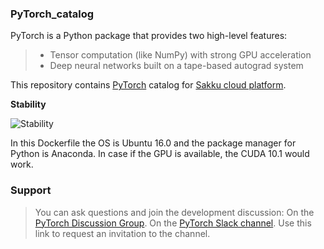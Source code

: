 ### PyTorch_catalog
PyTorch is a Python package that provides two high-level features:

> - Tensor computation (like NumPy) with strong GPU acceleration
> - Deep neural networks built on a tape-based autograd system

This repository contains [PyTorch](https://pytorch.org) catalog for [Sakku cloud platform](https://panel.sakku.cloud/catalog).

**Stability**

![**Stability**](http://tilin.ir/2gw0krz)

In this Dockerfile the OS is Ubuntu 16.0 and the package manager for Python is Anaconda. In case if the GPU is available, the CUDA 10.1 would work.

### Support
> You can ask questions and join the development discussion: On the [PyTorch Discussion Group](https://discuss.pytorch.org). On the [PyTorch Slack channel](https://pytorch.slack.com/). Use this link to request an invitation to the channel.
